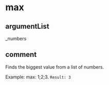 # max
## argumentList
_numbers
## comment

Finds the biggest value from a list of numbers.

Example:
max: 1;2;3.
`Result: 3`
